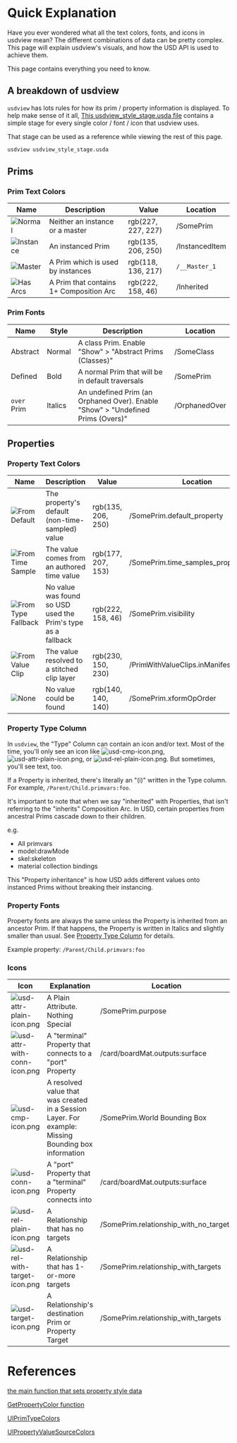 # Quick Explanation
Have you ever wondered what all the text colors, fonts, and icons in
usdview mean? The different combinations of data can be pretty complex.
This page will explain usdview's visuals, and how the USD API is used
to achieve them.

This page contains everything you need to know.


## A breakdown of usdview
`usdview` has lots rules for how its prim / property information is
displayed. To help make sense of it all, [This usdview_style_stage.usda
file](usdview_style_stage.usda) contains a simple stage for every single
color / font / icon that usdview uses.

That stage can be used as a reference while viewing the rest of this page.

```bash
usdview usdview_style_stage.usda
```

## Prims
### Prim Text Colors

|                                                       Name                                                        |               Description               |       Value        |    Location    |
|-------------------------------------------------------------------------------------------------------------------|-----------------------------------------|--------------------|----------------|
| ![Normal](https://user-images.githubusercontent.com/10103049/64095938-23caa080-cd15-11e9-9adf-338ea0175d6f.png)   | Neither an instance or a master         | rgb(227, 227, 227) | /SomePrim      |
| ![Instance](https://user-images.githubusercontent.com/10103049/64096068-7e63fc80-cd15-11e9-800a-42fe04e59a98.png) | An instanced Prim                       | rgb(135, 206, 250) | /InstancedItem |
| ![Master](https://user-images.githubusercontent.com/10103049/64096145-b10df500-cd15-11e9-9046-0a87b7fc36ec.png)   | A Prim which is used by instances       | rgb(118, 136, 217) | `/__Master_1`  |
| ![Has Arcs](https://user-images.githubusercontent.com/10103049/64096004-4eb4f480-cd15-11e9-83b6-619bb7f18849.png) | A Prim that contains 1+ Composition Arc | rgb(222, 158, 46)  | /Inherited     |



### Prim Fonts

|    Name     |  Style  |                                   Description                                   |   Location    |
|-------------|---------|---------------------------------------------------------------------------------|---------------|
| Abstract    | Normal  | A class Prim. Enable "Show" > "Abstract Prims (Classes)"                        | /SomeClass    |
| Defined     | Bold    | A normal Prim that will be in default traversals                                | /SomePrim     |
| `over` Prim | Italics | An undefined Prim (an Orphaned Over). Enable "Show" > "Undefined Prims (Overs)" | /OrphanedOver |



## Properties
### Property Text Colors

|                                                            Name                                                             |                         Description                          |       Value        |                Location                 |
|-----------------------------------------------------------------------------------------------------------------------------|--------------------------------------------------------------|--------------------|-----------------------------------------|
| ![From Default](https://user-images.githubusercontent.com/10103049/64096828-7efd9280-cd17-11e9-89ac-19d3a48d362e.png)       | The property's default (non-time-sampled) value              | rgb(135, 206, 250) | /SomePrim.default_property              |
| ![From Time Sample](https://user-images.githubusercontent.com/10103049/64096862-93418f80-cd17-11e9-8ac2-e08dd94722a3.png)   | The value comes from an authored time value                  | rgb(177, 207, 153) | /SomePrim.time_samples_property         |
| ![From Type Fallback](https://user-images.githubusercontent.com/10103049/64097222-840f1180-cd18-11e9-87d5-c4e05474aaf0.png) | No value was found so USD used the Prim's type as a fallback | rgb(222, 158, 46)  | /SomePrim.visibility                    |
| ![From Value Clip](https://user-images.githubusercontent.com/10103049/64096895-b10ef480-cd17-11e9-901a-1570ed5f6dcf.png)    | The value resolved to a stitched clip layer                  | rgb(230, 150, 230) | /PrimWithValueClips.inManifestAndInClip |
| ![None](https://user-images.githubusercontent.com/10103049/64097313-ca647080-cd18-11e9-8c3d-87e203f9e9cb.png)               | No value could be found                                      | rgb(140, 140, 140) | /SomePrim.xformOpOrder                  |


### Property Type Column
In `usdview`, the "Type" Column can contain an icon and/or
text. Most of the time, you'll only see an icon like
![usd-cmp-icon.png](https://user-images.githubusercontent.com/10103049/64098197-1adccd80-cd1b-11e9-8464-4f726472ab47.png),
![usd-attr-plain-icon.png](https://user-images.githubusercontent.com/10103049/64097798-064c0580-cd1a-11e9-8b6c-4d4d47ec3928.png), or
![usd-rel-plain-icon.png](https://user-images.githubusercontent.com/10103049/64097833-1d8af300-cd1a-11e9-9086-1f373bfb52e9.png). But sometimes,
you'll see text, too.

If a Property is inherited, there's literally an "(i)" written in the
Type column. For example, `/Parent/Child.primvars:foo`.

It's important to note that when we say "inherited" with Properties,
that isn't referring to the "inherits" Composition Arc. In USD, certain
properties from ancestral Prims cascade down to their children.

e.g.
 - All primvars
 - model:drawMode
 - skel:skeleton
 - material collection bindings

This "Property inheritance" is how USD adds different values onto
instanced Prims without breaking their instancing.


### Property Fonts
Property fonts are always the same unless the Property is inherited
from an ancestor Prim. If that happens, the Property is written
in Italics and slightly smaller than usual. See [Property Type
Column](#Property-Type-Column) for details.

Example property: `/Parent/Child.primvars:foo`


### Icons

|                                                                 Icon                                                                  |                                             Explanation                                             |                Location                |
|---------------------------------------------------------------------------------------------------------------------------------------|-----------------------------------------------------------------------------------------------------|----------------------------------------|
| ![usd-attr-plain-icon.png](https://user-images.githubusercontent.com/10103049/64097798-064c0580-cd1a-11e9-8b6c-4d4d47ec3928.png)      | A Plain Attribute. Nothing Special                                                                  | /SomePrim.purpose                      |
| ![usd-attr-with-conn-icon.png](https://user-images.githubusercontent.com/10103049/64097752-ef0d1800-cd19-11e9-8986-ade76e5c0eee.png)  | A "terminal" Property that connects to a "port" Property                                            | /card/boardMat.outputs:surface         |
| ![usd-cmp-icon.png](https://user-images.githubusercontent.com/10103049/64098197-1adccd80-cd1b-11e9-8464-4f726472ab47.png)             | A resolved value that was created in a Session Layer. For example: Missing Bounding box information | /SomePrim.World Bounding Box           |
| ![usd-conn-icon.png](https://user-images.githubusercontent.com/10103049/64098151-fc76d200-cd1a-11e9-9ac8-76bd4e67ac71.png)            | A "port" Property that a "terminal" Property connects into                                          | /card/boardMat.outputs:surface         |
| ![usd-rel-plain-icon.png](https://user-images.githubusercontent.com/10103049/64097833-1d8af300-cd1a-11e9-9086-1f373bfb52e9.png)       | A Relationship that has no targets                                                                  | /SomePrim.relationship_with_no_targets |
| ![usd-rel-with-target-icon.png](https://user-images.githubusercontent.com/10103049/64097942-6478e880-cd1a-11e9-95df-9d8ead6a71f7.png) | A Relationship that has 1-or-more targets                                                           | /SomePrim.relationship_with_targets    |
| ![usd-target-icon.png](https://user-images.githubusercontent.com/10103049/64098082-d3564180-cd1a-11e9-935e-c86a71db739e.png)          | A Relationship's destination Prim or Property Target                                                | /SomePrim.relationship_with_targets    |



# References

[the main function that sets property style data](https://github.com/PixarAnimationStudios/USD/blob/32ca7df94c83ae19e6fd38f7928d07f0e4cf5040/pxr/usdImaging/lib/usdviewq/appController.py#L3341-L3456)

[GetPropertyColor function](https://github.com/PixarAnimationStudios/USD/blob/32ca7df94c83ae19e6fd38f7928d07f0e4cf5040/pxr/usdImaging/lib/usdviewq/common.py#L284-L299)

[UIPrimTypeColors](https://github.com/PixarAnimationStudios/USD/blob/32ca7df94c83ae19e6fd38f7928d07f0e4cf5040/pxr/usdImaging/lib/usdviewq/common.py#L50-L54)

[UIPropertyValueSourceColors](https://github.com/PixarAnimationStudios/USD/blob/32ca7df94c83ae19e6fd38f7928d07f0e4cf5040/pxr/usdImaging/lib/usdviewq/common.py#L56-L61)
